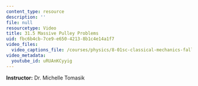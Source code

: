 ```yaml
---
content_type: resource
description: ''
file: null
resourcetype: Video
title: 31.5 Massive Pulley Problems
uid: fbc6b4cb-7ce9-e650-4213-8b1c4e14a1f7
video_files:
  video_captions_file: /courses/physics/8-01sc-classical-mechanics-fall-2016/week-10-rotational-motion/31.5-massive-pulley-problems/31.5-massive-pulley-problems/uRUAnKCyyig.vtt
video_metadata:
  youtube_id: uRUAnKCyyig
---
```


**Instructor:** Dr. Michelle Tomasik